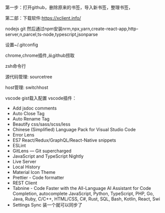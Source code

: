 第一步：打开github，删除原来的书签，导入新书签，整理书签，

第二部：下载软件:https://xclient.info/

nodejs git 然后通过npm安装nrm,npx,yarn,create-react-app,http-server,n,parcel,ts-node,typescript,jsonparse

设置~/.gitconfig

chrome,chrome插件,从github捞取

zsh命令行 

源代码管理:
sourcetree

host管理:
switchhost

vscode gist载入配置
vscode插件：
- Add jsdoc comments
- Auto Close Tag
- Auto Rename Tag
- Beautify css/sass/scss/less
- Chinese (Simplified) Language Pack for Visual Studio Code
- Error Lens
- ES7 React/Redux/GraphQL/React-Native snippets
- ESLint
- GitLens — Git supercharged
- JavaScript and TypeScript Nightly
- Live Server
- Local History
- Material Icon Theme
- Prettier - Code formatter
- REST Client
- Tabnine - Code Faster with the All-Language AI Assistant for Code Completion, autocomplete JavaScript, Python, TypeScript, PHP, Go, Java, Ruby, C/C++, HTML/CSS, C#, Rust, SQL, Bash, Kotlin, React, Swi
- Settings Sync 装一个就可以同步了




